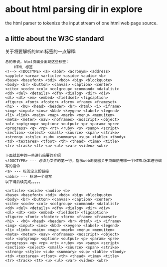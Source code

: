 about html parsing dir in explore 
==

the html parser to tokenize the input stream of one html web page source. 

a little about the W3C standard 
--

关于将要解析的html标签的一点解释: 

	总的来说，html页面会出现这些标签：
		HTML 标签
	<!--> <!DOCTYPE> <a> <abbr> <acronym> <address>
	<applet> <area> <article> <aside> <audio> <b>
	<base> <basefont> <bdi> <bdo> <big> <blockquote>
	<body> <br> <button> <canvas> <caption> <center>
	<cite> <code> <col> <colgroup> <command> <datalist>
	<dd> <del> <details> <dfn> <dialog> <dir> <div>
	<dl> <dt> <em> <embed> <fieldset> <figcaption>
	<figure> <font> <footer> <form> <frame> <frameset>
	<h1> - <h6> <head> <header> <hr> <html> <i> <iframe>
	<img> <input> <ins> <kbd> <keygen> <label> <legend>
	<li> <link> <main> <map> <mark> <menu> <menuitem>
	<meta> <meter> <nav> <noframes> <noscript> <object>
	<ol> <optgroup> <option> <output> <p> <param> <pre>
	<progress> <q> <rp> <rt> <ruby> <s> <samp> <script>
	<section> <select> <small> <source> <span> <strike> 
	<strong> <style> <sub> <summary> <sup> <table> <tbody>
	<td> <textarea> <tfoot> <th> <thead> <time> <title>
	<tr> <track> <tt> <u> <ul> <var> <video> <wbr>

	下面就其中的一些进行简要的介绍
	<!DOCTYPE> --- 必须为文件的第一行，指示web浏览器关于页面使用哪一个HTML版本进行编写的指令
	<a> --- 标签定义超链接
	<abbr> --- 标记一个缩写
	以下请后续完成。。。。。 

	<article> <aside> <audio> <b>
	<base> <basefont> <bdi> <bdo> <big> <blockquote>
	<body> <br> <button> <canvas> <caption> <center>
	<cite> <code> <col> <colgroup> <command> <datalist>
	<dd> <del> <details> <dfn> <dialog> <dir> <div>
	<dl> <dt> <em> <embed> <fieldset> <figcaption>
	<figure> <font> <footer> <form> <frame> <frameset>
	<h1> - <h6> <head> <header> <hr> <html> <i> <iframe>
	<img> <input> <ins> <kbd> <keygen> <label> <legend>
	<li> <link> <main> <map> <mark> <menu> <menuitem>
	<meta> <meter> <nav> <noframes> <noscript> <object>
	<ol> <optgroup> <option> <output> <p> <param> <pre>
	<progress> <q> <rp> <rt> <ruby> <s> <samp> <script>
	<section> <select> <small> <source> <span> <strike> 
	<strong> <style> <sub> <summary> <sup> <table> <tbody>
	<td> <textarea> <tfoot> <th> <thead> <time> <title>
	<tr> <track> <tt> <u> <ul> <var> <video> <wbr>